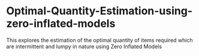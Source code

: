 # Optimal-Quantity-Estimation-using-zero-inflated-models
This explores the estimation of the optimal quantity of items required which are intermittent and lumpy in nature using Zero Inflated Models
